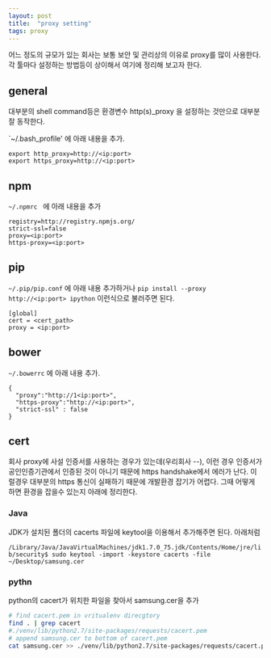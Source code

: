 ```yaml
---
layout: post
title:  "proxy setting"
tags: proxy
---
```


어느 정도의 규모가 있는 회사는 보통 보안 및 관리상의 이유로 proxy를 많이 사용한다. 각 툴마다 설정하는 방법등이 상이해서 여기에 정리해 보고자 한다. 


## general

대부분의 shell command등은 환경변수 http(s)_proxy 을 설정하는 것만으로 대부분 잘 동작한다. 

`~/.bash_profile' 에 아래 내용을 추가.

```
export http_proxy=http://<ip:port>
export https_proxy=http://<ip:port>
```




## npm 
`~/.npmrc ` 에 아래 내용을 추가

```
registry=http://registry.npmjs.org/
strict-ssl=false
proxy=<ip:port>
https-proxy=<ip:port>
```

## pip

`~/.pip/pip.conf` 에 아래 내용 추가하거나 `pip install --proxy http://<ip:port> ipython` 이런식으로 불러주면 된다.


```
[global]
cert = <cert_path>
proxy = <ip:port>
```

## bower

`~/.bowerrc` 에 아래 내용 추가. 

```
{ 
  "proxy":"http://1<ip:port>",
  "https-proxy":"http://<ip:port>",
  "strict-ssl" : false
}
```


## cert

회사 proxy에 사설 인증서를 사용하는 경우가 있는데(우리회사 --), 이런 경우 인증서가 공인인증기관에서 인증된 것이 아니기 때문에 https handshake에서 에러가 난다. 이럴경우 대부분의 https 통신이 실패하기 때문에 개발환경 잡기가 어렵다. 그때 어떻게 하면 환경을 잡을수 있는지 아래에 정리한다.

### Java

JDK가 설치된 폴더의 cacerts 파일에 keytool을 이용해서 추가해주면 된다. 아래처럼 

`/Library/Java/JavaVirtualMachines/jdk1.7.0_75.jdk/Contents/Home/jre/lib/security$ sudo keytool -import -keystore cacerts -file ~/Desktop/samsung.cer`


### pythn 

python의 cacert가 위치한 파일을 찾아서 samsung.cer을 추가


```bash
# find cacert.pem in vritualenv direcgtory
find . | grep cacert
#./venv/lib/python2.7/site-packages/requests/cacert.pem
# append samsung.cer to bottom of cacert.pem
cat samsung.cer >> ./venv/lib/python2.7/site-packages/requests/cacert.pem

```


